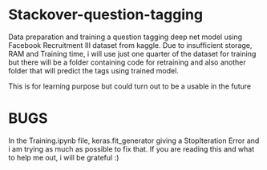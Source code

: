# Stackover-question-tagging

Data preparation and training a question tagging deep net model using Facebook Recruitment III dataset from kaggle. 
Due to insufficient storage, RAM and Training time, i will use just one quarter of the dataset for training but there will be a folder containing code for retraining and also another folder that will predict the tags using trained model. 

This is for learning purpose but could turn out to be a usable in the future


# BUGS
In the Training.ipynb file, keras.fit_generator giving a StopIteration Error and i am trying as much as possible to fix that. If you are reading this and what to help me out, i will be grateful :)
